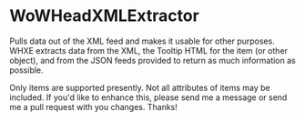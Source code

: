 # WoWHeadXMLExtractor
Pulls data out of the XML feed and makes it usable for other purposes. WHXE extracts data from the XML, the Tooltip HTML for the item (or other object), and from the JSON feeds provided to return as much information as possible.

Only items are supported presently. Not all attributes of items may be included. If you'd like to enhance this, please send me a message or send me a pull request with you changes. Thanks!
